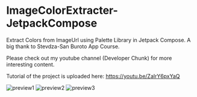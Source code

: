 # ImageColorExtracter-JetpackCompose

Extract Colors from ImageUrl using Palette Library in Jetpack Compose.
A big thank to Stevdza-San Buroto App Course.

Please check out my youtube channel (Developer Chunk) for more interesting content.

Tutorial of the project is uploaded here: https://youtu.be/ZalrY6pxYaQ

![preview1](https://user-images.githubusercontent.com/90105266/189920196-9273f1e5-e2a4-4079-a1c5-20cf2c900004.png)
![preview2](https://user-images.githubusercontent.com/90105266/189922480-104ffecb-b019-4c86-b8bf-f282c7eb3738.png)
![preview3](https://user-images.githubusercontent.com/90105266/189925525-bde32d97-c0f0-447e-aaf7-ece13dabff57.png)
